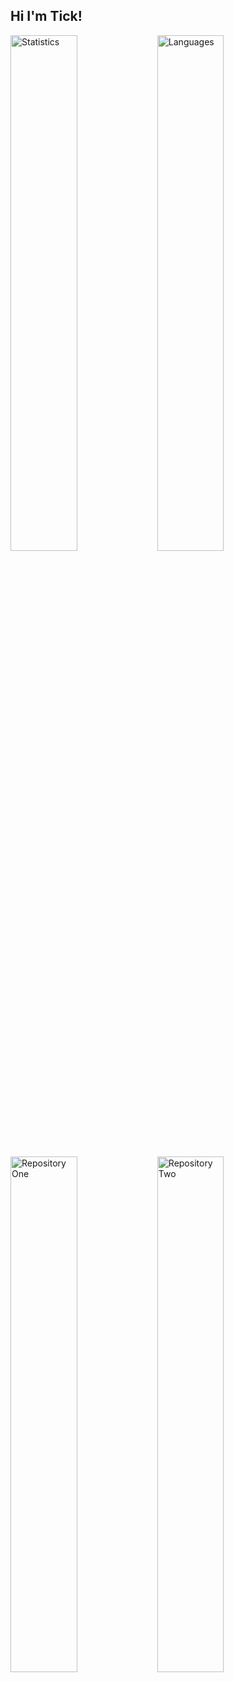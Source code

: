 ## Hi I'm Tick!
<img alt="Statistics" align="left" width="46%" src="https://github-readme-stats.vercel.app/api?username=TickingEmulator&show_icons=true&theme=shadow_red"/>

<img alt="Languages" align="left" width="46%" src="https://github-readme-stats.vercel.app/api/top-langs/?username=TickingEmulator&layout=compact&theme=shadow_red"/>

<img alt="Repository One" align="left" width="46%" src="https://github-readme-stats.vercel.app/api/pin/?username=TickingEmulator&repo=PracticeIT-Solutions&theme=shadow_red"/>

<img alt="Repository Two" align="left" width="46%" src="https://github-readme-stats.vercel.app/api/pin/?username=TickingEmulator&repo=HackerRank-Solutions&theme=shadow_red"/>
